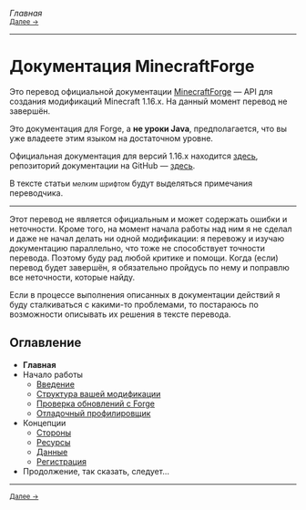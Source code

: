 *Главная*<br>
<small>[Далее →](Getting_Started/Home "Начало работы: Введение")</small>

---

# Документация MinecraftForge
Это перевод официальной документации [MinecraftForge](https://minecraftforge.net) — API для создания модификаций Minecraft 1.16.x. На данный момент перевод не завершён.

Это документация для Forge, а **не уроки Java**, предполагается, что вы уже владеете этим языком на достаточном уровне.

Официальная документация для версий 1.16.x находится [здесь](https://mcforge.readthedocs.io/en/1.16.x/), репозиторий документации на GitHub — [здесь](https://github.com/MinecraftForge/Documentation).

В тексте статьи <small>мелким шрифтом</small> будут выделяться примечания переводчика.

---

Этот перевод не является официальным и может содержать ошибки и неточности. Кроме того, на момент начала работы над ним я не сделал и даже не начал делать ни одной модификации: я перевожу и изучаю документацию параллельно, что тоже не способствует точности перевода. Поэтому буду рад любой критике и помощи. Когда (если) перевод будет завершён, я обязательно пройдусь по нему и поправлю все неточности, которые найду.

Если в процессе выполнения описанных в документации действий я буду сталкиваться с какими-то проблемами, то постараюсь по возможности описывать их решения в тексте перевода.

## Оглавление
- **Главная**
- Начало работы
  + [Введение](Getting_Started/Home)
  + [Структура вашей модификации](Getting_Started/Structuring_Your_Mod)
  + [Проверка обновлений с Forge](Getting_Started/Forge_Update_Checker)
  + [Отладочный профилировщик](Getting_Started/Debug_Profiler)
- Концепции
  + [Стороны](Concepts/Sides)
  + [Ресурсы](Concepts/Resources)
  + [Данные](Concepts/Data)
  + [Регистрация](Concepts/Registries)
- Продолжение, так сказать, следует…

---

<small>[Далее →](Getting_Started/Home "Начало работы/Введение")</small>